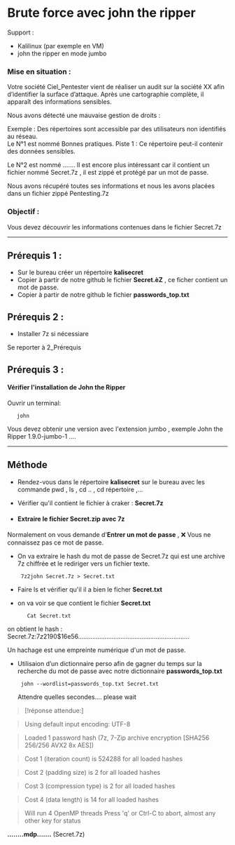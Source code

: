 # Brute force avec john the ripper

Support : 

* Kalilinux (par exemple en VM)
*  john the ripper en mode jumbo

### Mise en situation :
Votre société Ciel_Pentester vient de réaliser un audit sur la société XX afin d’identifier la surface d’attaque. Après une cartographie complète, il apparaît des informations sensibles. 

Nous avons détecté une mauvaise gestion de droits :

Exemple : Des répertoires sont accessible par des utilisateurs non identifiés au réseau.  
Le N°1 est nommé Bonnes pratiques.  Piste 1 : Ce répertoire peut-il contenir des données sensibles. 

Le N°2 est nommé …….  Il est encore plus intéressant car il contient un fichier nommé Secret.7z , il est  zippé et protégé par un mot de passe.

Nous avons récupéré toutes ses informations et nous les avons placées dans un fichier zippé Pentesting.7z

### Objectif :
Vous devez découvrir les informations contenues dans le fichier Secret.7z

-----

## Prérequis 1 :
* Sur le bureau créer un répertoire **kalisecret**
* Copier à partir de notre github le fichier **Secret.èZ** ,  ce ficher contient un mot de passe.
* Copier à partir de notre github le fichier **passwords_top.txt**

## Prérequis 2 :

* Installer 7z si nécessiare
  
Se reporter à 2_Prérequis


## Prérequis 3 :

#### Vérifier l'installation de **John the Ripper**

Ouvrir un terminal:

       john

Vous devez obtenir une version avec l'extension jumbo , exemple John the Ripper 1.9.0-jumbo-1 ....

-----

## Méthode

* Rendez-vous dans le répertoire **kalisecret** sur le bureau avec les commande pwd , ls , cd .. , cd répertoire ,...

* Vérifier qu'il contient le fichier à craker : **Secret.7z**

* #### Extraire le fichier **Secret.zip** avec **7z**

Normalement on vous demande d'**Entrer un mot de passe** , ❌ Vous ne connaissez pas ce mot de passe.

* On va extraire le hash du mot de passe de Secret.7z qui est une archive 7z chiffrée et le rediriger vers un fichier texte.

       7z2john Secret.7z > Secret.txt

* Faire ls et vérifier qu'il il a bien le ficher **Secret.txt**

* on va voir se que contient le fichier **Secret.txt**

         Cat Secret.txt

on obtient le hash  : Secret.7z:$7z$2$19$0$$16$e56...............................................................

Un hachage est une empreinte numérique d'un mot de passe.

* Utilisaion d’un dictionnaire perso afin de gagner du temps sur la recherche du mot de passe avec notre dictionnaire **passwords_top.txt**

       john --wordlist=passwords_top.txt Secret.txt

  Attendre quelles secondes.... please wait

>[!réponse attendue:]

> Using default input encoding: UTF-8

> Loaded 1 password hash (7z, 7-Zip archive encryption [SHA256 256/256 AVX2 8x AES])

> Cost 1 (iteration count) is 524288 for all loaded hashes

> Cost 2 (padding size) is 2 for all loaded hashes

> Cost 3 (compression type) is 2 for all loaded hashes

> Cost 4 (data length) is 14 for all loaded hashes

> Will run 4 OpenMP threads
> Press 'q' or Ctrl-C to abort, almost any other key for status

**........mdp.......**               (Secret.7z)   



